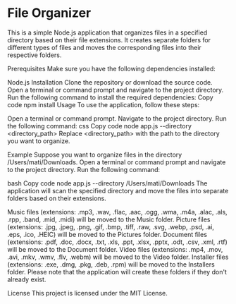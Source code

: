 # File Organizer
This is a simple Node.js application that organizes
files in a specified directory based on their file
extensions. It creates separate folders for different
types of files and moves the corresponding files into
their respective folders.

Prerequisites
Make sure you have the following dependencies installed:

Node.js
Installation
Clone the repository or download the source code.
Open a terminal or command prompt and navigate to the project directory.
Run the following command to install the required dependencies:
Copy code
npm install
Usage
To use the application, follow these steps:

Open a terminal or command prompt.
Navigate to the project directory.
Run the following command:
css
Copy code
node app.js --directory <directory_path>
Replace <directory_path> with the path to the directory you want to organize.

Example
Suppose you want to organize files in the directory /Users/mati/Downloads. Open a terminal or command prompt and navigate to the project directory. Run the following command:

bash
Copy code
node app.js --directory /Users/mati/Downloads
The application will scan the specified directory and move the files into separate folders based on their extensions.

Music files (extensions: .mp3, .wav, .flac, .aac, .ogg, .wma, .m4a, .alac, .als, .rpp, .band, .mid, .midi) will be moved to the Music folder.
Picture files (extensions: .jpg, .jpeg, .png, .gif, .bmp, .tiff, .raw, .svg, .webp, .psd, .ai, .eps, .ico, .HEIC) will be moved to the Pictures folder.
Document files (extensions: .pdf, .doc, .docx, .txt, .xls, .ppt, .xlsx, .pptx, .odt, .csv, .xml, .rtf) will be moved to the Document folder.
Video files (extensions: .mp4, .mov, .avi, .mkv, .wmv, .flv, .webm) will be moved to the Video folder.
Installer files (extensions: .exe, .dmg, .pkg, .deb, .rpm) will be moved to the Installers folder.
Please note that the application will create these folders if they don't already exist.

License
This project is licensed under the MIT License.